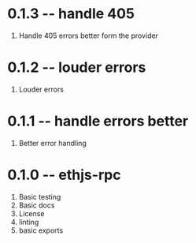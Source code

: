 # 0.1.3 -- handle 405

1. Handle 405 errors better form the provider

# 0.1.2 -- louder errors

1. Louder errors

# 0.1.1 -- handle errors better

1. Better error handling

# 0.1.0 -- ethjs-rpc

1. Basic testing
2. Basic docs
3. License
4. linting
5. basic exports
